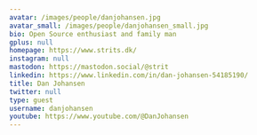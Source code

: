 ```yaml
---
avatar: /images/people/danjohansen.jpg
avatar_small: /images/people/danjohansen_small.jpg
bio: Open Source enthusiast and family man
gplus: null
homepage: https://www.strits.dk/
instagram: null
mastodon: https://mastodon.social/@strit
linkedin: https://www.linkedin.com/in/dan-johansen-54185190/
title: Dan Johansen
twitter: null
type: guest
username: danjohansen
youtube: https://www.youtube.com/@DanJohansen
---
```

